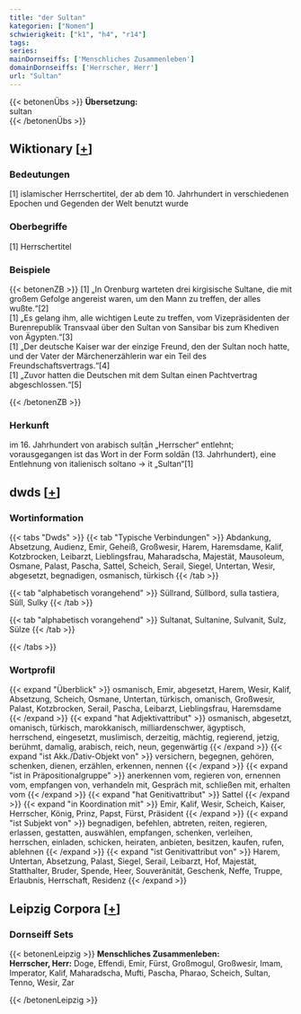 ```yaml
---
title: "der Sultan"
kategorien: ["Nomen"]
schwierigkeit: ["k1", "h4", "r14"]
tags:
series:
mainDornseiffs: ['Menschliches Zusammenleben']
domainDornseiffs: ['Herrscher, Herr']
url: "Sultan"
---
```


{{< betonenÜbs >}}
**Übersetzung:**  
sultan  
{{< /betonenÜbs >}}

## Wiktionary [[+](https://de.wiktionary.org/wiki/Sultan)]

### Bedeutungen
[1] islamischer Herrschertitel, der ab dem 10. Jahrhundert in verschiedenen Epochen und Gegenden der Welt benutzt wurde  

### Oberbegriffe
[1] Herrschertitel  

### Beispiele
{{< betonenZB >}}
[1] „In Orenburg warteten drei kirgisische Sultane, die mit großem Gefolge angereist waren, um den Mann zu treffen, der alles wußte.“[2]  
[1] „Es gelang ihm, alle wichtigen Leute zu treffen, vom Vizepräsidenten der Burenrepublik Transvaal über den Sultan von Sansibar bis zum Khediven von Ägypten.“[3]  
[1] „Der deutsche Kaiser war der einzige Freund, den der Sultan noch hatte, und der Vater der Märchenerzählerin war ein Teil des Freundschaftsvertrags.“[4]  
[1] „Zuvor hatten die Deutschen mit dem Sultan einen Pachtvertrag abgeschlossen.“[5]  

{{< /betonenZB >}}
### Herkunft
im 16. Jahrhundert von arabisch sulṭān „Herrscher“ entlehnt; vorausgegangen ist das Wort in der Form soldān (13. Jahrhundert), eine Entlehnung von italienisch soltano → it „Sultan“[1]  



## dwds [[+](https://www.dwds.de/wb/Sultan)]

### Wortinformation
{{< tabs "Dwds" >}}
{{< tab "Typische Verbindungen" >}}
Abdankung, Absetzung, Audienz, Emir, Geheiß, Großwesir, Harem, Haremsdame, Kalif, Kotzbrocken, Leibarzt, Lieblingsfrau, Maharadscha, Majestät, Mausoleum, Osmane, Palast, Pascha, Sattel, Scheich, Serail, Siegel, Untertan, Wesir, abgesetzt, begnadigen, osmanisch, türkisch
{{< /tab >}}

{{< tab "alphabetisch vorangehend" >}}
Süllrand, Süllbord, sulla tastiera, Süll, Sulky
{{< /tab >}}

{{< tab "alphabetisch vorangehend" >}}
Sultanat, Sultanine, Sulvanit, Sulz, Sülze
{{< /tab >}}

{{< /tabs >}}

### Wortprofil
{{< expand "Überblick" >}} osmanisch, Emir, abgesetzt, Harem, Wesir, Kalif, Absetzung, Scheich, Osmane, Untertan, türkisch, omanisch, Großwesir, Palast, Kotzbrocken, Serail, Pascha, Leibarzt, Lieblingsfrau, Haremsdame {{< /expand >}}
{{< expand "hat Adjektivattribut" >}} osmanisch, abgesetzt, omanisch, türkisch, marokkanisch, milliardenschwer, ägyptisch, herrschend, eingesetzt, muslimisch, derzeitig, mächtig, regierend, jetzig, berühmt, damalig, arabisch, reich, neun, gegenwärtig {{< /expand >}}
{{< expand "ist Akk./Dativ-Objekt von" >}} versichern, begegnen, gehören, schenken, dienen, erzählen, erkennen, nennen {{< /expand >}}
{{< expand "ist in Präpositionalgruppe" >}} anerkennen vom, regieren von, ernennen vom, empfangen von, verhandeln mit, Gespräch mit, schließen mit, erhalten vom {{< /expand >}}
{{< expand "hat Genitivattribut" >}} Sattel {{< /expand >}}
{{< expand "in Koordination mit" >}} Emir, Kalif, Wesir, Scheich, Kaiser, Herrscher, König, Prinz, Papst, Fürst, Präsident {{< /expand >}}
{{< expand "ist Subjekt von" >}} begnadigen, befehlen, abtreten, reiten, regieren, erlassen, gestatten, auswählen, empfangen, schenken, verleihen, herrschen, einladen, schicken, heiraten, anbieten, besitzen, kaufen, rufen, ablehnen {{< /expand >}}
{{< expand "ist Genitivattribut von" >}} Harem, Untertan, Absetzung, Palast, Siegel, Serail, Leibarzt, Hof, Majestät, Statthalter, Bruder, Spende, Heer, Souveränität, Geschenk, Neffe, Truppe, Erlaubnis, Herrschaft, Residenz {{< /expand >}}

## Leipzig Corpora [[+](https://corpora.uni-leipzig.de/en/res?word=Sultan&corpusId=deu_newscrawl-public_2018)]

### Dornseiff Sets
{{< betonenLeipzig >}}
**Menschliches Zusammenleben:**  
**Herrscher, Herr:** Doge, Effendi, Emir, Fürst, Großmogul, Großwesir, Imam, Imperator, Kalif, Maharadscha, Mufti, Pascha, Pharao, Scheich, Sultan, Tenno, Wesir, Zar  

{{< /betonenLeipzig >}}
